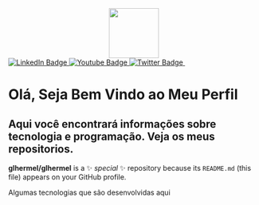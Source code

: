 <div id="header" align="center">
  <img src="https://media.giphy.com/media/M9gbBd9nbDrOTu1Mqx/giphy.gif" width="100"/>
</div>

<div id="badges" aling="center">
  <a href="your-linkedin-URL">
    <img src="https://img.shields.io/badge/LinkedIn-blue?style=for-the-badge&logo=linkedin&logoColor=white" alt="LinkedIn Badge"/>
  </a>
  <a href="your-youtube-URL">
    <img src="https://img.shields.io/badge/YouTube-red?style=for-the-badge&logo=youtube&logoColor=white" alt="Youtube Badge"/>
  </a>
  <a href="your-twitter-URL">
    <img src="https://img.shields.io/badge/Twitter-blue?style=for-the-badge&logo=twitter&logoColor=white" alt="Twitter Badge"/>
  </a>
 <img src="https://komarev.com/ghpvc/?username=glhermeI&style=flat-square&color=blue" alt=""/>
</div>




# Olá, Seja Bem Vindo ao Meu Perfil
## Aqui você encontrará informações sobre tecnologia e programação. Veja os meus repositorios.


**glhermeI/glhermeI** is a ✨ _special_ ✨ repository because its `README.md` (this file) appears on your GitHub profile.



Algumas tecnologias que são desenvolvidas aqui

